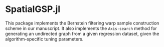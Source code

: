 # SpatialGSP.jl

This package implements the Bernstein filtering warp sample construction scheme in our manuscript. It also implements the `Axis-search` method for generating an undirected graph from a given regression dataset, given the algorithm-specific  tuning parameters.
